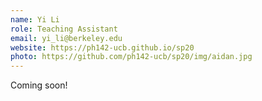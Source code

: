 ```yaml
---
name: Yi Li
role: Teaching Assistant
email: yi_li@berkeley.edu
website: https://ph142-ucb.github.io/sp20
photo: https://github.com/ph142-ucb/sp20/img/aidan.jpg
---
```


Coming soon!
